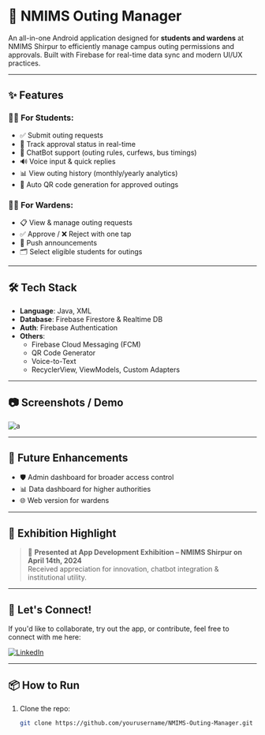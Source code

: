 # 📱 NMIMS Outing Manager

An all-in-one Android application designed for **students and wardens** at NMIMS Shirpur to efficiently manage campus outing permissions and approvals. Built with Firebase for real-time data sync and modern UI/UX practices.

---

## ✨ Features

### 👨‍🎓 For Students:
- ✅ Submit outing requests
- 🚦 Track approval status in real-time
- 🤖 ChatBot support (outing rules, curfews, bus timings)
- 🔊 Voice input & quick replies
- 📊 View outing history (monthly/yearly analytics)
- 🎫 Auto QR code generation for approved outings

### 👮‍♂️ For Wardens:
- 📋 View & manage outing requests
- ✅ Approve / ❌ Reject with one tap
- 📢 Push announcements
- 🗂️ Select eligible students for outings

---

## 🛠️ Tech Stack

- **Language**: Java, XML
- **Database**: Firebase Firestore & Realtime DB
- **Auth**: Firebase Authentication
- **Others**:
  - Firebase Cloud Messaging (FCM)
  - QR Code Generator
  - Voice-to-Text
  - RecyclerView, ViewModels, Custom Adapters

---

## 📷 Screenshots / Demo

![a](https://github.com/user-attachments/assets/c96a582d-164c-4203-9075-1e0f55869678)


---

## 🚀 Future Enhancements

- 🛡️ Admin dashboard for broader access control
- 📊 Data dashboard for higher authorities
- 🌐 Web version for wardens

---

## 📍 Exhibition Highlight

> 📆 **Presented at App Development Exhibition – NMIMS Shirpur on April 14th, 2024**  
> Received appreciation for innovation, chatbot integration & institutional utility.

---

## 🤝 Let's Connect!

If you'd like to collaborate, try out the app, or contribute, feel free to connect with me here:

[![LinkedIn](https://img.shields.io/badge/LinkedIn-blue?style=flat&logo=linkedin)](https://www.linkedin.com/in/your-profile)

---

## 📦 How to Run

1. Clone the repo:
   ```bash
   git clone https://github.com/yourusername/NMIMS-Outing-Manager.git
